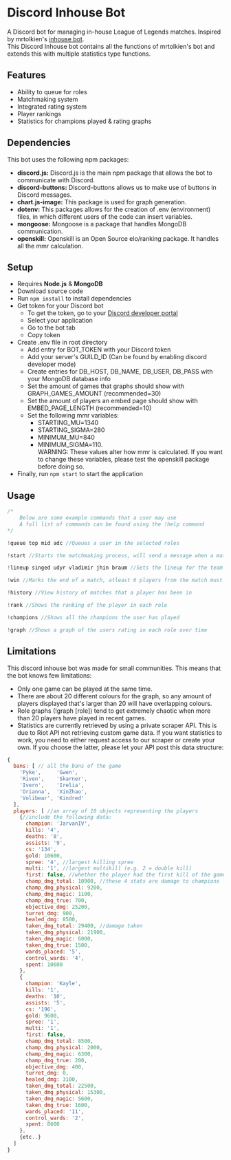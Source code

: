 # Discord Inhouse Bot
A Discord bot for managing in-house League of Legends matches. Inspired by mrtolkien's [inhouse bot](https://github.com/mrtolkien/inhouse_bot).  
This Discord Inhouse bot contains all the functions of mrtolkien's bot and extends this with multiple statistics type functions.

## Features
* Ability to queue for roles
* Matchmaking system
* Integrated rating system
* Player rankings
* Statistics for champions played & rating graphs

## Dependencies
This bot uses the following npm packages:
* **discord.js:** Discord.js is the main npm package that allows the bot to communicate with Discord.
* **discord-buttons:** Discord-buttons allows us to make use of buttons in Discord messages.
* **chart.js-image:** This package is used for graph generation.
* **dotenv:** This packages allows for the creation of .env (environment) files, in which different users of the code can insert variables.
* **mongoose:** Mongoose is a package that handles MongoDB communication.
* **openskill:** Openskill is an Open Source elo/ranking package. It handles all the mmr calculation.
## Setup
* Requires **Node.js** & **MongoDB**
* Download source code
* Run `npm install` to install dependencies
* Get token for your Discord bot
    * To get the token, go to your [Discord developer portal](https://discord.com/developers/applications)
    * Select your application
    * Go to the bot tab
    * Copy token
* Create .env file in root directory
    * Add entry for BOT_TOKEN with your Discord token
    * Add your server's GUILD_ID (Can be found by enabling discord developer mode)
    * Create entries for DB_HOST, DB_NAME, DB_USER, DB_PASS with your MongoDB database info
    * Set the amount of games that graphs should show with GRAPH_GAMES_AMOUNT (recommended=30)
    * Set the amount of players an embed page should show with EMBED_PAGE_LENGTH (recommended=10)
    * Set the following mmr variables: 
      * STARTING_MU=1340
      * STARTING_SIGMA=280
      * MINIMUM_MU=840
      * MINIMUM_SIGMA=110.  
    WARNING: These values alter how mmr is calculated. If you want to change these variables, please test the openskill package before doing so.
* Finally, run `npm start` to start the application
## Usage
```javascript
/*
    Below are some example commands that a user may use
    A full list of commands can be found using the !help command
*/

!queue top mid adc //Queues a user in the selected roles

!start //Starts the matchmaking process, will send a message when a match is found

!lineup singed udyr vladimir jhin braum //Sets the lineup for the team that the user of this command is on

!win //Marks the end of a match, atleast 6 players from the match must accept this for the game to be accepted

!history //View history of matches that a player has been in

!rank //Shows the ranking of the player in each role

!champions //Shows all the champions the user has played

!graph //Shows a graph of the users rating in each role over time
```
## Limitations
This discord inhouse bot was made for small communities. This means that the bot knows few limitations:

* Only one game can be played at the same time.
* There are about 20 different colours for the graph, so any amount of players displayed that's larger than 20 will have overlapping colours.
* Role graphs (!graph [role]) tend to get extremely chaotic when more than 20 players have played in recent games.
* Statistics are currently retrieved by using a private scraper API. This is due to Riot API not retrieving custom game data. If you want statistics to work, you need to either request access to our scraper or create your own. If you choose the latter, please let your API post this data structure:

```javascript
{
  bans: [ // all the bans of the game
    'Pyke',     'Gwen',
    'Riven',    'Skarner',
    'Ivern',    'Irelia',
    'Orianna',  'XinZhao',
    'Volibear', 'Kindred'
  ],
  players: [ //an array of 10 objects representing the players
    {//include the following data:
      champion: 'JarvanIV',
      kills: '4',
      deaths: '8',
      assists: '9',
      cs: '134',
      gold: 10600,
      spree: '4', //largest killing spree
      multi: '1', //largest multikill (e.g. 2 = double kill)
      first: false, //whether the player had the first kill of the game
      champ_dmg_total: 10900, //these 4 stats are damage to champions
      champ_dmg_physical: 9200,
      champ_dmg_magic: 1100,
      champ_dmg_true: 700,
      objective_dmg: 25200,
      turret_dmg: 900,
      healed_dmg: 8500,
      taken_dmg_total: 29400, //damage taken
      taken_dmg_physical: 21900,
      taken_dmg_magic: 6000,
      taken_dmg_true: 1500,
      wards_placed: '5',
      control_wards: '4',
      spent: 10600
    },
    {
      champion: 'Kayle',
      kills: '1',
      deaths: '10',
      assists: '5',
      cs: '196',
      gold: 9600,
      spree: '1',
      multi: '1',
      first: false,
      champ_dmg_total: 8500,
      champ_dmg_physical: 2000,
      champ_dmg_magic: 6300,
      champ_dmg_true: 200,
      objective_dmg: 400,
      turret_dmg: 0,
      healed_dmg: 3100,
      taken_dmg_total: 22500,
      taken_dmg_physical: 15300,
      taken_dmg_magic: 5600,
      taken_dmg_true: 1600,
      wards_placed: '11',
      control_wards: '2',
      spent: 8600
    },
    {etc..}
  ]
}

```
